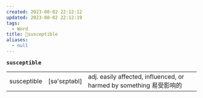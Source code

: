 ```yaml
---
created: 2023-08-02 22:12:12
updated: 2023-08-02 22:12:19
tags:
  - Word
title: 📖susceptible
aliases:
  - null
---
```


<pre><strong>susceptible</strong></pre>
|   |   |   |
|---|---|---|
|susceptible|[sə'sɛptəbl]|adj. easily affected, influenced, or harmed by something 易受影响的|